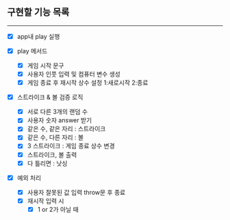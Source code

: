 ## 구현할 기능 목록

---

- [x] app내 play 실행
- [x] play 메서드

  - [x] 게임 시작 문구
  - [x] 사용자 인풋 입력 및 컴퓨터 변수 생성
  - [x] 게임 종료 후 재시작 상수 설정 1:새로시작 2:종료

- [x] 스트라이크 & 볼 검증 로직
  - [x] 서로 다른 3개의 랜덤 수
  - [x] 사용자 숫자 answer 받기
  - [x] 같은 수, 같은 자리 : 스트라이크
  - [x] 같은 수, 다른 자리 : 볼
  - [x] 3 스트라이크 : 게임 종료 상수 변경
  - [x] 스트라이크, 볼 출력
  - [x] 다 틀리면 : 낫싱
- [x] 예외 처리
  - [x] 사용자 잘못된 값 입력 throw문 후 종료
  - [x] 재시작 입력 시
    - [x] 1 or 2가 아닐 때

